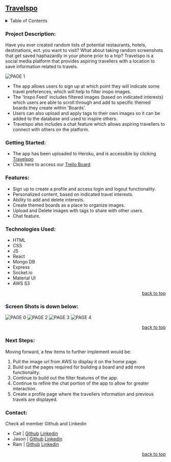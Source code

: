 <div id="top"></div>

## [Travelspo](Link:)

<details>
  <summary>Table of Contents</summary>
  <ol>
    <li><a href="#project-description">Project Description</a></li>
    <li><a href="#getting-started">Getting Started</a></li>
    <li><a href="#features">Features</a></li>
    <li><a href="#technologies-used">Technologies Used</a></li>
    <li><a href="#screen-shots">Screen Shots</a></li>
    <li><a href="#next-steps">Next Steps</a></li>
    <li><a href="#contact">Contact</a></li>
  </ol>
</details>

### Project Description:

Have you ever created random lists of potential restaurants, hotels, destinations, ect. you want to visit? What about taking random screenshots that get saved haphazardly in your phone prior to a trip? Travelspo is a social media platform that provides aspiring travellers with a location to save information related to travels. 

![PAGE 1](https://user-images.githubusercontent.com/106548841/185547431-10108580-0763-4cee-a87d-160d42486374.png)

- The app allows users to sign up at which point they will indicate some travel preferences, which will help to filter inspo images.
- The 'Inspo Feed' includes filtered images (based on indicated interests) which users are able to scroll through and add to specific themed boards they create within 'Boards'. 
- Users can also upload and apply tags to their own images so it can be added to the database and used to inspire others.
- Travelspo also includes a chat feature which allows aspiring travellers to connect with others on the platform.

### Getting Started:

- The app has been uploaded to Heroku, and is accessible by clicking [Travelspo](Link:)
- Click here to access our [Trello Board](https://trello.com/b/bcJHqtr1/project-4)

### Features: 

- Sign up to create a profile and access login and logout functionality.
- Personalized content, based on indicated travel interests.
- Ability to add and delete interests.
- Create themed boards as a place to organize images.
- Upload and Delete images with tags to share with other users.
- Chat feature.

### Technologies Used:

- HTML
- CSS
- JS
- React
- Mongo DB
- Express
- Socket.io
- Material UI
- AWS S3

<p align="right"><a href="#top">back to top</a></p>

### Screen Shots is down below:

![PAGE 0](https://user-images.githubusercontent.com/106548841/185547331-f1fafec9-e7cc-4e6e-9944-daf3a9274e53.png)
![PAGE 2](https://user-images.githubusercontent.com/106548841/185547448-c7cdb86d-160d-4433-8e99-ff5366d71d59.png)
![PAGE 3](https://user-images.githubusercontent.com/106548841/185547455-a5b4c0d5-c7eb-4651-8ce0-64abc8c75759.png)
![PAGE 4](https://user-images.githubusercontent.com/106548841/185547461-d88c40c2-4e98-40e5-abd0-b5fd16cf95ab.png)

<p align="right"><a href="#top">back to top</a></p>

### Next Steps: 

Moving forward, a few items to further implement would be:

1. Pull the image url from AWS to display it on the home page.
2. Build out the pages required for building a board and add more functionality.
3. Continue to build out the filter features of the app.
4. Continue to refine the chat portion of the app to allow for greater interaction.
5. Create a profile page where the travellers information and previous travels are displayed.

### Contact: 

Check all member Github and Linkedin
- Cait | [Github](https://github.com/caitbrock)   [Linkedin](https://www.linkedin.com/in/caitbrock/)
- Jason | [Github](https://github.com/bbcello)   [Linkedin](https://www.linkedin.com/in/joon-suh-sohn-64b385152/)
- Ram | [Github](https://github.com/RamSritharan)   [Linkedin](lhttps://www.linkedin.com/in/rsritharan/)


<p align="right"><a href="#top">back to top</a></p>
